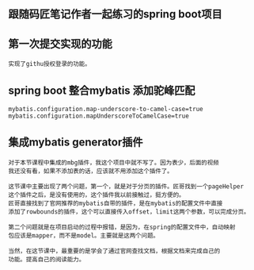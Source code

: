 ## 跟随码匠笔记作者一起练习的spring boot项目

## 第一次提交实现的功能
    实现了githu授权登录的功能。
    
## spring boot 整合mybatis 添加驼峰匹配
```$xslt
mybatis.configuration.map-underscore-to-camel-case=true
mybatis.configuration.mapUnderscoreToCamelCase=true
```


## 集成mybatis generator插件
    对于本节课程中集成的mbg插件，我这个项目中就不写了。因为表少，后面的视频
    我还没有看，如果不添加表的话，应该就不用添加这个插件了。
    
    这节课中主要出现了两个问题，第一个，就是对于分页的插件。匠哥找到一个pageHelper
    这个插件之后，是没有使用的，这个插件我以前接触过，挺方便的。
    匠哥直接找到了官网推荐的mybatis自带的插件，是在mybatis的配置文件中直接
    添加了rowbounds的插件，这个可以直接传入offset，limit这两个参数，可以完成分页。
    
    第二个问题就是在项目启动的过程中报错，是因为，在spring的配置文件中，自动映射
    包应该是mapper，而不是model。主要就是这两个问题。
    
    当然，在这节课中，最重要的是学会了通过官网查找文档，根据文档来完成自己的
    功能。提高自己的阅读能力。